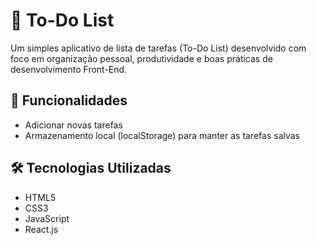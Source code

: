 # 📝 To-Do List

Um simples aplicativo de lista de tarefas (To-Do List) desenvolvido com foco em organização pessoal, produtividade e boas práticas de desenvolvimento Front-End.

## 🚀 Funcionalidades

- Adicionar novas tarefas
- Armazenamento local (localStorage) para manter as tarefas salvas

## 🛠️ Tecnologias Utilizadas

- HTML5
- CSS3
- JavaScript
- React.js

